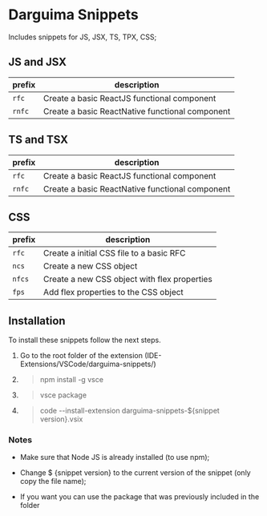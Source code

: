 # Darguima Snippets

Includes snippets for JS, JSX, TS, TPX, CSS;

## JS and JSX

|    prefix    |     description                                  |
|--------------|--------------------------------------------------|
|        `rfc` | Create a basic ReactJS functional component      |
|       `rnfc` | Create a basic ReactNative functional component  |


## TS and TSX

|    prefix    |     description                                  |
|--------------|--------------------------------------------------|
|        `rfc` | Create a basic ReactJS functional component      |
|       `rnfc` | Create a basic ReactNative functional component  |


## CSS

|    prefix    |     description                                  |
|--------------|--------------------------------------------------|
|        `rfc` | Create a initial CSS file to a basic RFC         |
|        `ncs` | Create a new CSS object                          |
|       `nfcs` | Create a new CSS object with flex properties     |
|        `fps` | Add flex properties to the CSS object            |


## Installation

To install these snippets follow the next steps.

1. Go to the root folder of the extension (IDE-Extensions/VSCode/darguima-snippets/)

2. > npm install -g vsce

3. > vsce package

4. > code --install-extension darguima-snippets-${snippet version}.vsix

### Notes

* Make sure that Node JS is already installed (to use npm);

* Change $ {snippet version} to the current version of the snippet (only copy the file name);

* If you want you can use the package that was previously included in the folder
